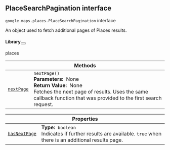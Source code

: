 
<devsite-heading text=" PlaceSearchPagination interface" for="PlaceSearchPagination" level="h2" link="" toc="" back-to-top=""><h2 id="PlaceSearchPagination" is-upgraded="">PlaceSearchPagination interface </h2></devsite-heading>
<p>
<code translate="no" dir="ltr"><span itemprop="path">google.maps.places</span>.<span itemprop="name">PlaceSearchPagination</span></code>
interface
</p>
<p>An object used to fetch additional pages of Places results.</p>
<devsite-heading text="Library" for="library_9" level="h4" link=""><h4 is-upgraded="" id="library_9">Library<button role="button" class="devsite-heading-link button-flat material-icons" data-title="Copy link to this section"></button></h4></devsite-heading>
<p>places</p>
<div class="devsite-table-wrapper"><table class="methods responsive" summary="interface PlaceSearchPagination - Methods">
<thead>
<tr><th colspan="2">Methods</th>
</tr></thead>
<tbody>
<tr id="PlaceSearchPagination.nextPage">
<td itemprop="property"><code translate="no" dir="ltr"><a class="secret-link" href="#PlaceSearchPagination.nextPage"><span>nextPage</span></a></code></td>
<td><div><code translate="no" dir="ltr">nextPage()</code></div>
<div class="desc"><strong>Parameters:</strong>&nbsp; None</div>
<div class="desc"><strong>Return Value:</strong>&nbsp; None</div>
<div class="desc">Fetches the next page of results. Uses the same callback function that was provided to the first search request.</div></td>
</tr>
</tbody>
</table></div>
<div class="devsite-table-wrapper"><table class="properties responsive" summary="interface PlaceSearchPagination - Properties">
<thead>
<tr><th colspan="2">Properties</th>
</tr></thead>
<tbody>
<tr id="PlaceSearchPagination.hasNextPage">
<td itemprop="property"><code translate="no" dir="ltr"><a class="secret-link" href="#PlaceSearchPagination.hasNextPage"><span>hasNextPage</span></a></code></td>
<td><div><strong>Type:</strong>&nbsp; <code translate="no" dir="ltr">boolean</code></div>
<div class="desc">Indicates if further results are available. <code translate="no" dir="ltr">true</code> when there is an additional results page.</div></td>
</tr>
</tbody>
</table></div>
<script src="replace_links.js"></script>
